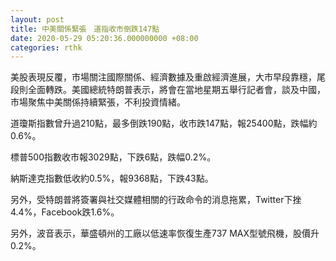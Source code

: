```yaml
---
layout: post
title: 中美關係緊張　道指收市倒跌147點
date: 2020-05-29 05:20:36.000000000 +08:00
categories: rthk
---
```


美股表現反覆，市場關注國際關係、經濟數據及重啟經濟進展，大市早段靠穩，尾段則全面轉跌。美國總統特朗普表示，將會在當地星期五舉行記者會，談及中國，市場聚焦中美關係持續緊張，不利投資情緒。

道瓊斯指數曾升過210點，最多倒跌190點，收市跌147點，報25400點，跌幅約0.6%。

標普500指數收市報3029點，下跌6點，跌幅0.2%。

納斯達克指數低收約0.5%，報9368點，下跌43點。

另外，受特朗普將簽署與社交媒體相關的行政命令的消息拖累，Twitter下挫4.4%，Facebook跌1.6%。

另外，波音表示，華盛頓州的工廠以低速率恢復生產737 MAX型號飛機，股價升0.2%。
